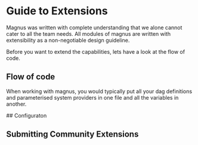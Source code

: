 # Guide to Extensions

Magnus was written with complete understanding that we alone cannot cater to all the team needs. All
modules of magnus are written with extensibility as a non-negotiable design guideline. 

Before you want to extend the capabilities, lets have a look at the flow of code.
## Flow of code

When working with magnus, you would typically put all your dag definitions and parameterised system providers in one
file and all the variables in another. 

## Configuraton

## Submitting Community Extensions